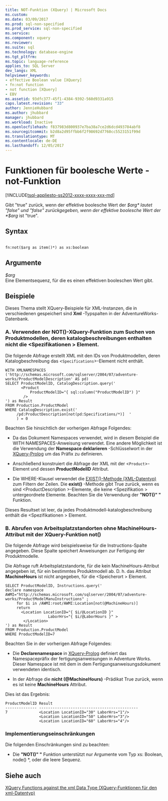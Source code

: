 ```yaml
---
title: NOT-Funktion (XQuery) | Microsoft Docs
ms.custom: 
ms.date: 03/09/2017
ms.prod: sql-non-specified
ms.prod_service: sql-non-specified
ms.service: 
ms.component: xquery
ms.reviewer: 
ms.suite: sql
ms.technology: database-engine
ms.tgt_pltfrm: 
ms.topic: language-reference
applies_to: SQL Server
dev_langs: XML
helpviewer_keywords:
- effective Boolean value [XQuery]
- fn:not function
- not function [XQuery]
- EBV
ms.assetid: 93dfc377-45f1-4384-9392-560d9331a915
caps.latest.revision: "33"
author: JennieHubbard
ms.author: jhubbard
manager: jhubbard
ms.workload: Inactive
ms.openlocfilehash: f837983d800937e7ba38a7ce2d6dcd493784abf8
ms.sourcegitcommit: b2d8a2d95ffbb6f2f98692d7760cc5523151f99d
ms.translationtype: MT
ms.contentlocale: de-DE
ms.lasthandoff: 12/05/2017
---
```

# <a name="functions-on-boolean-values---not-function"></a>Funktionen für boolesche Werte - not-Funktion 
[!INCLUDE[tsql-appliesto-ss2012-xxxx-xxxx-xxx-md](../includes/tsql-appliesto-ss2012-xxxx-xxxx-xxx-md.md)]

  Gibt "true" zurück, wenn der effektive boolesche Wert der *$arg* lautet "false" und "false" zurückgegeben, wenn der effektive boolesche Wert der *$arg* ist "true".  
  
## <a name="syntax"></a>Syntax  
  
```  
  
fn:not($arg as item()*) as xs:boolean  
```  
  
## <a name="arguments"></a>Argumente  
 *$arg*  
 Eine Elementsequenz, für die es einen effektiven booleschen Wert gibt.  
  
## <a name="examples"></a>Beispiele  
 Dieses Thema stellt XQuery-Beispiele für XML-Instanzen, die in verschiedenen gespeichert sind **Xml** -Typspalten in der AdventureWorks-Datenbank.  
  
### <a name="a-using-the-not-xquery-function-to-find-product-models-whose-catalog-descriptions-do-not-include-the-specifications-element"></a>A. Verwenden der NOT()-XQuery-Funktion zum Suchen von Produktmodellen, deren katalogbeschreibungen enthalten nicht die \<Spezifikationen > Element.  
 Die folgende Abfrage erstellt XML mit den IDs von Produktmodellen, deren Katalogbeschreibung das <`Specifications`>-Element nicht enthält.  
  
```  
WITH XMLNAMESPACES ('http://schemas.microsoft.com/sqlserver/2004/07/adventure-works/ProductModelDescription' AS pd)  
SELECT ProductModelID, CatalogDescription.query('  
       <Product   
           ProductModelID="{ sql:column("ProductModelID") }"  
        />  
') as Result  
FROM Production.ProductModel  
WHERE CatalogDescription.exist('  
     /pd:ProductDescription[not(pd:Specifications/*)]  '  
     ) = 0  
```  
  
 Beachten Sie hinsichtlich der vorherigen Abfrage Folgendes:  
  
-   Da das Dokument Namespaces verwendet, wird in diesem Beispiel die WITH NAMESPACES-Anweisung verwendet. Eine andere Möglichkeit ist die Verwendung der **Namespace deklarieren** -Schlüsselwort in der [XQuery-Prolog](../xquery/modules-and-prologs-xquery-prolog.md) um das Präfix zu definieren.  
  
-   Anschließend konstruiert die Abfrage der XML mit der <`Product`>-Element und dessen **ProductModelID** Attribut.  
  
-   Die WHERE-Klausel verwendet die [EXIST()-Methode (XML-Datentyp)](../t-sql/xml/exist-method-xml-data-type.md) zum Filtern der Zeilen. Die **exist()** -Methode gibt True zurück, wenn es sind \<ProductDescription >-Elemente, die keine \<Spezifikation > untergeordnete Elemente. Beachten Sie die Verwendung der **"NOT()" "** Funktion.  
  
 Dieses Resultset ist leer, da jedes Produktmodell-katalogbeschreibung enthält die \<Spezifikationen > Element.  
  
### <a name="b-using-the-not-xquery-function-to-retrieve-work-center-locations-that-do-not-have-a-machinehours-attribute"></a>B. Abrufen von Arbeitsplatzstandorten ohne MachineHours-Attribut mit der XQuery-Funktion not()  
 Die folgende Abfrage wird beispielsweise für die Instructions-Spalte angegeben. Diese Spalte speichert Anweisungen zur Fertigung der Produktmodelle.  
  
 Die Abfrage ruft Arbeitsplatzstandorte, für die kein MachineHours-Attribut angegeben ist, für ein bestimmtes Produktmodell ab. D. h. das Attribut **MachineHours** ist nicht angegeben, für die \<Speicherort > Element.  
  
```  
SELECT ProductModelID, Instructions.query('  
declare namespace AWMI="http://schemas.microsoft.com/sqlserver/2004/07/adventure-works/ProductModelManuInstructions" ;  
     for $i in /AWMI:root/AWMI:Location[not(@MachineHours)]  
     return  
       <Location LocationID="{ $i/@LocationID }"   
                   LaborHrs="{ $i/@LaborHours }" >  
        </Location>  
') as Result  
FROM Production.ProductModel  
WHERE ProductModelID=7   
```  
  
 Beachten Sie in der vorherigen Abfrage Folgendes:  
  
-   Die **Declarenamespace** in [XQuery-Prolog](../xquery/modules-and-prologs-xquery-prolog.md) definiert das Namespacepräfix der fertigungsanweisungen in Adventure Works. Dieser Namespace ist mit dem in dem Fertigungsanweisungsdokument verwendeten identisch.  
  
-   In der Abfrage die **nicht (@MachineHours)** -Prädikat True zurück, wenn es ist keine **MachineHours** Attribut.  
  
 Dies ist das Ergebnis:  
  
```  
ProductModelID Result   
-------------- --------------------------------------------  
7              <Location LocationID="30" LaborHrs="1"/>  
               <Location LocationID="50" LaborHrs="3"/>  
               <Location LocationID="60" LaborHrs="4"/>  
```  
  
### <a name="implementation-limitations"></a>Implementierungseinschränkungen  
 Die folgenden Einschränkungen sind zu beachten:  
  
-   Die **"NOT()" "** Funktion unterstützt nur Argumente vom Typ xs: Boolean, node() *, oder die leere Sequenz.  
  
## <a name="see-also"></a>Siehe auch  
 [XQuery Functions against the xml Data Type (XQuery-Funktionen für den xml-Datentyp)](../xquery/xquery-functions-against-the-xml-data-type.md)  
  
  
